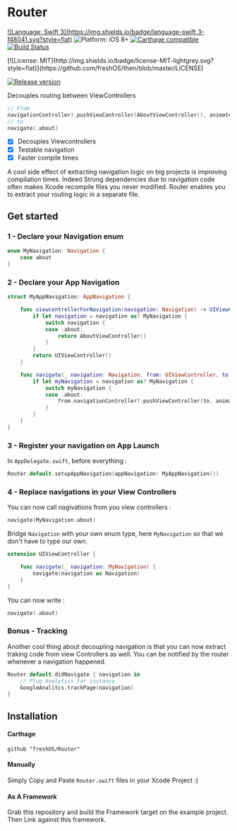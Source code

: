 # Router

[![Language: Swift 3](https://img.shields.io/badge/language-swift 3-f48041.svg?style=flat)](https://developer.apple.com/swift)
![Platform: iOS 8+](https://img.shields.io/badge/platform-iOS%208%2B-blue.svg?style=flat) [![Carthage compatible](https://img.shields.io/badge/Carthage-compatible-4BC51D.svg?style=flat)](https://github.com/Carthage/Carthage)
[![Build Status](https://www.bitrise.io/app/11b4cd282c1d70b3.svg?token=TFKzkSx6pehcZOj5ouWrFg)](https://www.bitrise.io/app/11b4cd282c1d70b3)
<!-- [![codebeat badge](https://codebeat.co/badges/768d3017-1e65-47e0-b287-afcb8954a1da)](https://codebeat.co/projects/github-com-s4cha-then) -->[![License: MIT](http://img.shields.io/badge/license-MIT-lightgrey.svg?style=flat)](https://github.com/freshOS/then/blob/master/LICENSE)
[![Release version](https://img.shields.io/badge/release-0.0.5-blue.svg)]()

Decouples routing between ViewControllers


```swift
// From
navigationController?.pushViewController(AboutViewController(), animated: true)
// to
navigate(.about)
```

- [x] Decouples Viewcontrollers  
- [x] Testable navigation  
- [x] Faster compile times

A cool side effect of extracting navigation logic on big projects is improving compilation times.
Indeed Strong dependencies due to navigation code often makes Xcode recompile files you never modified. Router enables you to extract your routing logic in a separate file.


## Get started

### 1 - Declare your Navigation enum
```swift
enum MyNavigation: Navigation {
    case about
}
```

### 2 - Declare your App Navigation

```swift
struct MyAppNavigation: AppNavigation {

    func viewcontrollerForNavigation(navigation: Navigation) -> UIViewController {
        if let navigation = navigation as? MyNavigation {
            switch navigation {
            case .about:
                return AboutViewController()
            }
        }
        return UIViewController()
    }

    func navigate(_ navigation: Navigation, from: UIViewController, to: UIViewController) {
        if let myNavigation = navigation as? MyNavigation {
            switch myNavigation {
            case .about:
                from.navigationController?.pushViewController(to, animated: true)
            }
        }
    }
}
```

### 3 - Register your navigation on App Launch

In `AppDelegate.swift`, before everything :
```swift
Router.default.setupAppNavigation(appNavigation: MyAppNavigation())
```

### 4 - Replace navigations in your View Controllers

You can now call nagivations from you view controllers :

```swift
navigate(MyNavigation.about)
```

Bridge `Navigation` with your own enum type, here `MyNavigation` so that we don't have to type our own.
```swift
extension UIViewController {

    func navigate(_ navigation: MyNavigation) {
        navigate(navigation as Navigation)
    }
}
```
You can now write :
```swift
navigate(.about)
```


### Bonus - Tracking
Another cool thing about decoupling navigation is that you can now extract traking code from view Controllers as well. You can be notified by the router whenever a navigation happened.

```swift
Router.default.didNavigate { navigation in
    // Plug Analytics for instance
    GoogleAnalitcs.trackPage(navigation)
}

```

## Installation

#### Carthage
```
github "freshOS/Router"
```
#### Manually
Simply Copy and Paste `Router.swift` files in your Xcode Project :)

#### As A Framework
Grab this repository and build the Framework target on the example project. Then Link against this framework.

